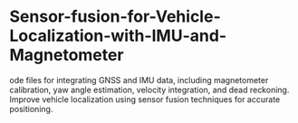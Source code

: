 # Sensor-fusion-for-Vehicle-Localization-with-IMU-and-Magnetometer
ode files for integrating GNSS and IMU data, including magnetometer calibration, yaw angle estimation, velocity integration, and dead reckoning. Improve vehicle localization using sensor fusion techniques for accurate positioning.
